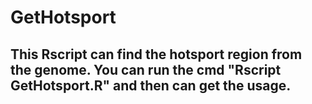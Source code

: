 # GetHotsport
## This Rscript can find the hotsport region  from the genome.  You can run the cmd "Rscript GetHotsport.R" and then can get the usage.
